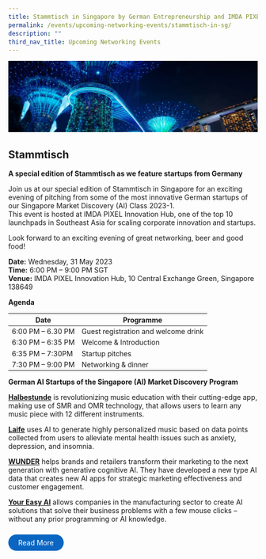 ```yaml
---
title: Stammtisch in Singapore by German Entrepreneurship and IMDA PIXEL
permalink: /events/upcoming-networking-events/stammtisch-in-sg/
description: ""
third_nav_title: Upcoming Networking Events
---
```

![](/images/Events/stammtisch%20in%20sg.jpg)

Stammtisch
----------

**A special edition of Stammtisch as we feature startups from Germany**

Join us at our special edition of Stammtisch in Singapore for an exciting evening of pitching from some of the most innovative German startups of our Singapore Market Discovery (AI) Class 2023-1.  
This event is&nbsp;hosted at&nbsp;IMDA PIXEL Innovation Hub, one of the top 10 launchpads in Southeast Asia for scaling corporate innovation and startups.  

Look forward to an exciting evening of great networking, beer and good food!

**Date:**&nbsp;Wednesday, 31 May 2023  
**Time:**&nbsp;6:00 PM – 9:00 PM SGT  
**Venue:**&nbsp;IMDA PIXEL Innovation Hub, 10 Central Exchange Green, Singapore 138649

**Agenda**

| Date | Programme |
| -------- | -------- |
|6:00 PM – 6.30 PM   | Guest registration and welcome drink     | 
|6:30 PM – 6:35 PM| Welcome &amp; Introduction|
|6:35 PM – 7:30PM| Startup pitches 
|7:30 PM – 9:00 PM | Networking &amp; dinner

 
**German AI Startups of the Singapore (AI) Market Discovery Program**

[**Halbestunde**](https://halbestunde.com/)&nbsp;is revolutionizing music education with their cutting-edge app, making use of SMR and OMR technology, that allows users to learn any music piece with 12 different instruments.

[**Laife**](https://laifeplus.com/)&nbsp;uses AI to generate highly personalized music based on data points collected from users to alleviate mental health issues such as anxiety, depression, and insomnia.

[**WUNDER**](https://wunder.ai/)&nbsp;helps brands and retailers transform their marketing to the next generation with generative cognitive AI. They have developed a new type AI data that creates new AI apps for strategic marketing effectiveness and customer engagement.

[**Your Easy AI**](https://youreasyai.de/en)&nbsp;allows companies in the manufacturing sector to create AI solutions that solve their business problems with a few mouse clicks – without any prior programming or AI knowledge.

<br><a href="https://www.german-entrepreneurship.com/event/stammtisch-singapore-may2023/" target="_blank" style="background-color: #0A66C2; color: white; text-decoration: none; border-radius: 100px; padding-left: 20px; padding-right: 20px; padding-top:8px; padding-bottom:8px">Read More</a><br>